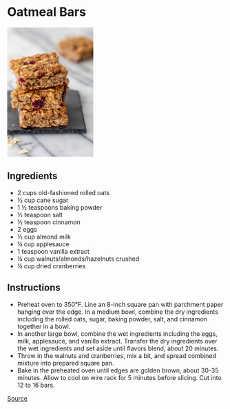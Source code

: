 # Oatmeal Bars

<img src="../images/oatmeal_bars.jpg" alt="drawing" width="200"/>


## Ingredients

- 2 cups old-fashioned rolled oats
- ½ cup cane sugar
- 1 ½ teaspoons baking powder
- ½ teaspoon salt
- ½ teaspoon cinnamon
- 2 eggs
- ½ cup almond milk
- ¼ cup applesauce
- 1 teaspoon vanilla extract
- ¼ cup walnuts/almonds/hazelnuts crushed
- ¼ cup dried cranberries

## Instructions

- Preheat oven to 350°F. Line an 8-inch square pan with parchment paper hanging over the edge.
In a medium bowl, combine the dry ingredients including the rolled oats, sugar, baking powder, salt, and cinnamon together in a bowl.
- In another large bowl, combine the wet ingredients including the eggs, milk, applesauce, and vanilla extract. Transfer the dry ingredients over the wet ingredients and set aside until flavors blend, about 20 minutes.
- Throw in the walnuts and cranberries, mix a bit, and spread combined mixture into prepared square pan.
- Bake in the preheated oven until edges are golden brown, about 30-35 minutes. Allow to cool on wire rack for 5 minutes before slicing. Cut into 12 to 16 bars.

[Source](https://feelgoodfoodie.net/recipe/oatmeal-breakfast-bars/)